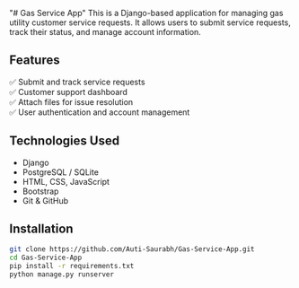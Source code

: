 "# Gas Service App" 
This is a Django-based application for managing gas utility customer service requests. It allows users to submit service requests, track their status, and manage account information.

## Features
✅ Submit and track service requests  
✅ Customer support dashboard  
✅ Attach files for issue resolution  
✅ User authentication and account management  

## Technologies Used
- Django
- PostgreSQL / SQLite
- HTML, CSS, JavaScript
- Bootstrap
- Git & GitHub

## Installation
```sh
git clone https://github.com/Auti-Saurabh/Gas-Service-App.git
cd Gas-Service-App
pip install -r requirements.txt
python manage.py runserver
